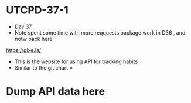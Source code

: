 # UTCPD-37-1

- Day 37
- Note spent some time with more reqquests package work in D36 , and notw back here 


https://pixe.la/
- This is the website for using API for tracking habits
- Similar to the git chart
=
# Dump API data here 


